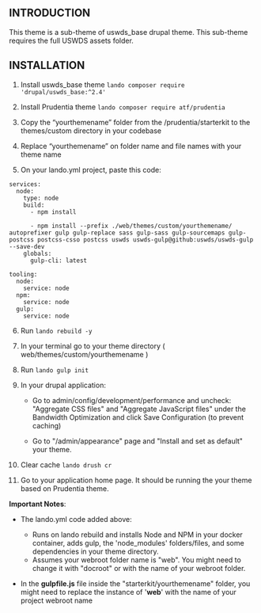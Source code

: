 
INTRODUCTION
------------
This theme is a sub-theme of uswds_base drupal theme. 
This sub-theme requires the full USWDS assets folder.


INSTALLATION
------------
1. Install uswds_base theme 
`lando composer require 'drupal/uswds_base:^2.4'`

2. Install Prudentia theme
`lando composer require atf/prudentia`

3. Copy the “yourthemename” folder from the /prudentia/starterkit to the themes/custom directory in your codebase

4. Replace “yourthemename” on folder name and file names with your theme name

5. On your lando.yml project, paste this code:
```
services:
  node:
    type: node
    build:
      - npm install
     
      - npm install --prefix ./web/themes/custom/yourthemename/ autoprefixer gulp gulp-replace sass gulp-sass gulp-sourcemaps gulp-postcss postcss-csso postcss uswds uswds-gulp@github:uswds/uswds-gulp --save-dev
    globals:
      gulp-cli: latest
      
tooling:
  node:
    service: node
  npm:
    service: node
  gulp:
    service: node

```

6. Run ``lando rebuild -y``

7. In your terminal go to your theme directory  ( web/themes/custom/yourthemename ) 

8. Run `lando gulp init`

9. In your drupal application:

   - Go to admin/config/development/performance and uncheck: "Aggregate CSS files" and "Aggregate JavaScript files" under the Bandwidth Optimization and click Save Configuration (to prevent caching)

   - Go to "/admin/appearance" page and "Install and set as default" your theme.

10.  Clear cache `lando drush cr`

11.  Go to your application home page. It should be running the your theme based on Prudentia theme.

**Important Notes**:
- The lando.yml code added above:
  - Runs on lando rebuild and installs  Node and NPM in your docker container, adds gulp, the 'node_modules' folders/files,  and some dependencies in your theme  directory.
  - Assumes your webroot folder name is "web". You might need to change it with "docroot" or with the name of your webroot folder. 

- In the **gulpfile.js** file inside the "starterkit/yourthemename" folder, you might need to replace  the instance of '**web**' with the name of your project webroot name